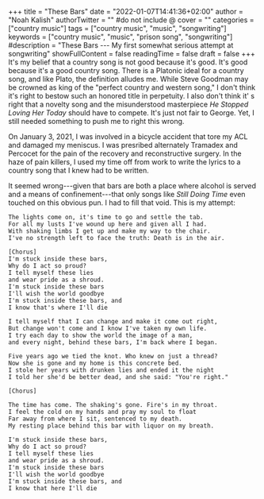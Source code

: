 +++
title = "These Bars"
date = "2022-01-07T14:41:36+02:00"
author = "Noah Kalish"
authorTwitter = "" #do not include @
cover = ""
categories = ["country music"]
tags = ["country music", "music", "songwriting"]
keywords = ["country music", "music", "prison song", "songwriting"]
#description = "These Bars --- My first somewhat serious attempt at songwriting"
showFullContent = false
readingTime = false
draft = false
+++
It's my belief that a country song is not good because it's good. It's good because it's a good country song. There is a Platonic ideal for a country song, and like Plato, the definition alludes me. While Steve Goodman may be crowned as king of the "perfect country and western song," I don't think it's right to bestow such an honored title in perpetuity. I also don't think it' s right that a novelty song and the misunderstood masterpiece *He Stopped Loving Her Today* should have to compete. It's just not fair to George. Yet, I still needed something to push me to right this wrong.

On January 3, 2021, I was involved in a bicycle accident that tore my ACL and damaged my meniscus. I was presribed alternately Tramadex and Percocet for the pain of the recovery and reconstructive surgery. In the haze of pain killers, I used my time off from work to write the lyrics to a country song that I knew had to be written.

It seemed wrong---given that bars are both a place where alcohol is served and a means of confinement---that only songs like *Still Doing Time* even touched on this obvious pun. I had to fill that void. This is my attempt:

```
The lights come on, it's time to go and settle the tab.
For all my lusts I've wound up here and given all I had.
With shaking limbs I get up and make my way to the chair.
I've no strength left to face the truth: Death is in the air.

[Chorus]
I'm stuck inside these bars,
Why do I act so proud?
I tell myself these lies
and wear pride as a shroud.
I'm stuck inside these bars
I'll wish the world goodbye
I'm stuck inside these bars, and
I know that's where I'll die

I tell myself that I can change and make it come out right,
But change won't come and I know I've taken my own life.
I try each day to show the world the image of a man,
and every night, behind these bars, I'm back where I began.

Five years ago we tied the knot. Who knew on just a thread?
Now she is gone and my home is this concrete bed. 
I stole her years with drunken lies and ended it the night
I told her she'd be better dead, and she said: "You're right."

[Chorus]

The time has come. The shaking's gone. Fire's in my throat.
I feel the cold on my hands and pray my soul to float
Far away from where I sit, sentenced to my death.
My resting place behind this bar with liquor on my breath.

I'm stuck inside these bars,
Why do I act so proud?
I tell myself these lies
and wear pride as a shroud.
I'm stuck inside these bars
I'll wish the world goodbye
I'm stuck inside these bars, and
I know that here I'll die
```
